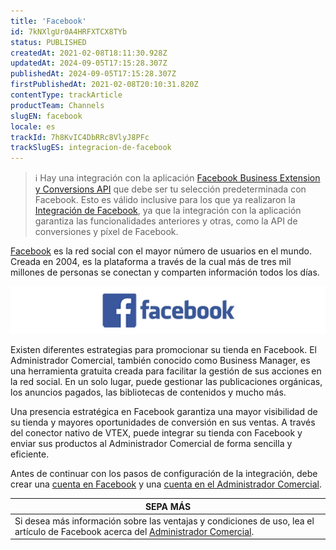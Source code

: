 ```yaml
---
title: 'Facebook'
id: 7kNXlgUr0A4HRFXTCX8TYb
status: PUBLISHED
createdAt: 2021-02-08T18:11:30.928Z
updatedAt: 2024-09-05T17:15:28.307Z
publishedAt: 2024-09-05T17:15:28.307Z
firstPublishedAt: 2021-02-08T20:10:31.820Z
contentType: trackArticle
productTeam: Channels
slugEN: facebook
locale: es
trackId: 7h8KvIC4DbRRc8VlyJ8PFc
trackSlugES: integracion-de-facebook
---
```


>ℹ️ Hay una integración con la aplicación <a href= "https://help.vtex.com/es/tracks/integracao-com-o-facebook-business-extension--2hS3ANSZ7vlHCcba4h7k8D">Facebook Business Extension y Conversions API</a> que debe ser tu selección predeterminada con Facebook. Esto es válido inclusive para los que ya realizaron la <a href= "https://help.vtex.com/es/tracks/integracao-com-o-facebook--7h8KvIC4DbRRc8VlyJ8PFc">Integración de Facebook</a>, ya que la integración con la aplicación garantiza las funcionalidades anteriores y otras, como la API de conversiones y píxel de Facebook.

[Facebook](https://about.fb.com/ltam/) es la red social con el mayor número de usuarios en el mundo. Creada en 2004, es la plataforma a través de la cual más de tres mil millones de personas se conectan y comparten información todos los días.

![Logo Facebook](https://raw.githubusercontent.com/vtexdocs/help-center-content/refs/heads/main/docs/es/tracks/facebook-integration/facebook_1.png)

Existen diferentes estrategias para promocionar su tienda en Facebook. El Administrador Comercial, también conocido como Business Manager, es una herramienta gratuita creada para facilitar la gestión de sus acciones en la red social. En un solo lugar, puede gestionar las publicaciones orgánicas, los anuncios pagados, las bibliotecas de contenidos y mucho más.

Una presencia estratégica en Facebook garantiza una mayor visibilidad de su tienda y mayores oportunidades de conversión en sus ventas. A través del conector nativo de VTEX, puede integrar su tienda con Facebook y enviar sus productos al Administrador Comercial de forma sencilla y eficiente.

Antes de continuar con los pasos de configuración de la integración, debe crear una [cuenta en Facebook](https://www.facebook.com/) y una [cuenta en el Administrador Comercial](https://business.facebook.com/business/help/1710077379203657?id=180505742745347).

|**SEPA MÁS** |
| ---------- |
| Si desea más información sobre las ventajas y condiciones de uso, lea el artículo de Facebook acerca del [Administrador Comercial](https://business.facebook.com/business/help/113163272211510?id=180505742745347&recommended_by=1910428752389787). |

